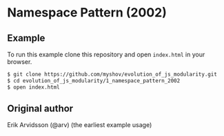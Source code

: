 # Namespace Pattern (2002)

## Example

To run this example clone this repository and open `index.html` in your browser.

```bash
$ git clone https://github.com/myshov/evolution_of_js_modularity.git
$ cd evolution_of_js_modularity/1_namespace_pattern_2002
$ open index.html
```

## Original author

Erik Arvidsson (@arv) (the earliest example usage)
